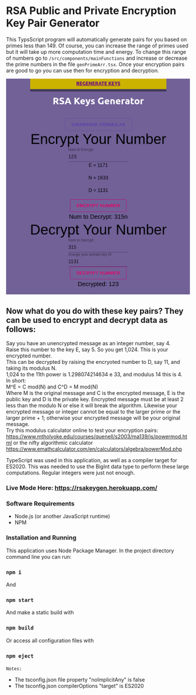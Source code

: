 # RSA Public and Private Encryption Key Pair Generator
This TypsScript program will automatically generate pairs for you based on primes less than 149.
Of course, you can increase the range of primes used but it will take up more computation time and energy. To change this range of numbers go to ```/src/components/mainFunctions``` and increase or decrease the prime numbers in the file ```genPrimeArr.tsx```. Once your encryption pairs are good to go you can use then for encryption and decryption. <br> 

![Generator](public/crypto1.png)

## Now what do you do with these key pairs? They can be used to encrypt and decrypt data as follows: 
Say you have an unencrypted message as an integer number, say 4. <br>
Raise this number to the key E, say 5. So you get 1,024. This is your encrypted number. <br>
This can be decrypted by raising the encryoted number to D, say 11, and taking its modulus N. <br>
1,024 to the 11th power is 1.298074214634 e 33, and modulus 14 this is 4. <br>
In short: <br>
M^E = C mod(N) and C^D = M mod(N) <br>
Where M is the original message and C is the encrypted message, E is the public key and D is the private key. Encrypted message must be at least 2 less than the modulo N or else it will break the algorithm. Likewise your encrypted message or integer cannot be equal to the larger prime or the larger prime + 1; otherwise your encrypted message will be your original message. <br>
Try this modulus calculator online to test your encryption pairs: <a> https://www.mtholyoke.edu/courses/quenell/s2003/ma139/js/powermod.html </a> or the nifty algorithmic calculator <a>https://www.emathcalculator.com/en/calculators/algebra/powerMod.php</a> <br>

TypeScript was used in this application, as well as a compiler target for ES2020. This was needed to use the BigInt data type to perform these large computations. Regular integers were just not enough. <br> 

### Live Mode Here: https://rsakeygen.herokuapp.com/ 

### Software Requirements 
* Node.js (or another JavaScript runtime) 
* NPM 

### Installation and Running 
This application uses Node Package Manager. In the project directory command line you can run: <br> 

### `npm i` <br>
And <br>
### `npm start` <br>
And make a static build with <br>
### `npm build` <br>
Or access all configuration files with <br>
### `npm eject` <br> 

```Notes: ```
- The tsconfig.json file property "noImplicitAny" is false
- The tsconfig.json compilerOptions "target" is ES2020




